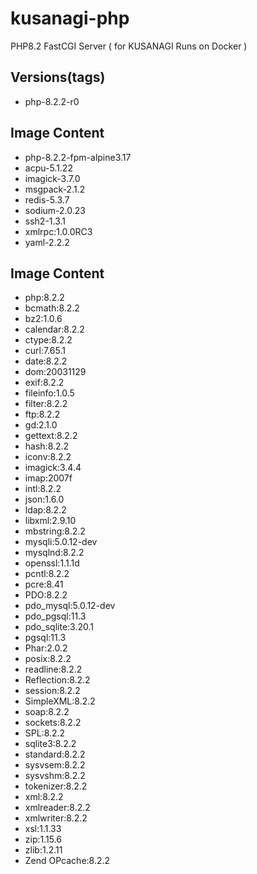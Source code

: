 # kusanagi-php
PHP8.2 FastCGI Server ( for KUSANAGI Runs on Docker )

## Versions(tags)
- php-8.2.2-r0

## Image Content
- php-8.2.2-fpm-alpine3.17
- acpu-5.1.22
- imagick-3.7.0
- msgpack-2.1.2
- redis-5.3.7
- sodium-2.0.23
- ssh2-1.3.1
- xmlrpc:1.0.0RC3
- yaml-2.2.2

## Image Content
- php:8.2.2
- bcmath:8.2.2
- bz2:1.0.6
- calendar:8.2.2
- ctype:8.2.2
- curl:7.65.1
- date:8.2.2
- dom:20031129
- exif:8.2.2
- fileinfo:1.0.5
- filter:8.2.2
- ftp:8.2.2
- gd:2.1.0
- gettext:8.2.2
- hash:8.2.2
- iconv:8.2.2
- imagick:3.4.4
- imap:2007f
- intl:8.2.2
- json:1.6.0
- ldap:8.2.2
- libxml:2.9.10
- mbstring:8.2.2
- mysqli:5.0.12-dev
- mysqlnd:8.2.2
- openssl:1.1.1d
- pcntl:8.2.2
- pcre:8.41
- PDO:8.2.2
- pdo_mysql:5.0.12-dev
- pdo_pgsql:11.3
- pdo_sqlite:3.20.1
- pgsql:11.3
- Phar:2.0.2
- posix:8.2.2
- readline:8.2.2
- Reflection:8.2.2
- session:8.2.2
- SimpleXML:8.2.2
- soap:8.2.2
- sockets:8.2.2
- SPL:8.2.2
- sqlite3:8.2.2
- standard:8.2.2
- sysvsem:8.2.2
- sysvshm:8.2.2
- tokenizer:8.2.2
- xml:8.2.2
- xmlreader:8.2.2
- xmlwriter:8.2.2
- xsl:1.1.33
- zip:1.15.6
- zlib:1.2.11
- Zend OPcache:8.2.2

